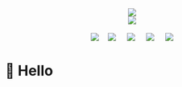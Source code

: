 <div  align="center">
    <img src="https://readme-typing-svg.herokuapp.com/?lines=console.log(%22Hello%2C%20World!%22);小琦祝您今天愉快!&center=true&size=27"> 
    <!-- knock code pictures 敲代码的图片 -->
    <div>
        <img src="https://cdn.jsdelivr.net/gh/sun0225SUN/sun0225SUN/assets/images/coding.gif" />
    </div>
    <div>&emsp;</div>
    <div> 
        <img src="https://img.shields.io/badge/-HTML5-E34F26?logo=html5&logoColor=white" />&emsp; 
        <img src="https://img.shields.io/badge/-CSS3-1572B6?logo=css3" /> &emsp;
        <img src="https://img.shields.io/badge/-JavaScript-oringe?logo=javascript" /> &emsp;
        <img src="https://img.shields.io/badge/-vue-oringe?logo=vuedotjs&logoColor=white" /> &emsp;
        <img src="https://img.shields.io/badge/-node.js-oringe?logo=nodedotjs&logoColor=white" /> 
    </div>
</div>

# 🙋 Hello
